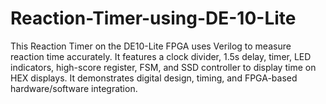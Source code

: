# Reaction-Timer-using-DE-10-Lite
This Reaction Timer on the DE10-Lite FPGA uses Verilog to measure reaction time accurately. It features a clock divider, 1.5s delay, timer, LED indicators, high-score register, FSM, and SSD controller to display time on HEX displays. It demonstrates digital design, timing, and FPGA-based hardware/software integration.
